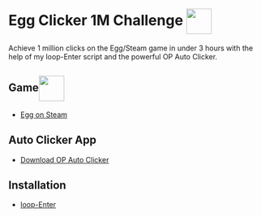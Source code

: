 # Egg Clicker 1M Challenge <picture><img src="https://1.bp.blogspot.com/-RhN1bs5oSho/VWR5MyfaJJI/AAAAAAAAAIU/PA4gaVvx61E/s1600/pc-enter.png" width = 50px align="center"></picture> 

Achieve 1 million clicks on the Egg/Steam game in under 3 hours with the help of my loop-Enter script and the powerful OP Auto Clicker.

## Game<picture><img src="https://media.tenor.com/8ZUId9IMvk0AAAAi/gudetama.gif" width = 50px align="center"></picture> 

- [Egg on Steam](https://store.steampowered.com/app/2784840/Egg/)

## Auto Clicker App

- [Download OP Auto Clicker](https://apps.microsoft.com/detail/xpfm2k6gpv72cr?hl=en-US&gl=US)

## Installation
- [loop-Enter](https://github.com/4leX-42/You-did-this-achievement/blob/main/loop-Enter/loop-Enter-EXE.zip)
